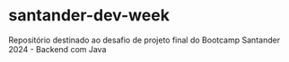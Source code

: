 # santander-dev-week
Repositório destinado ao desafio de projeto final do Bootcamp Santander 2024 - Backend com Java

